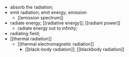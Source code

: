- absorb the radiation;
- emit radiation; emit energy; emission
    - [[emission spectrum]]
- radiate energy; [[radiative energy]]; [[radiant power]]
    - radiate energy out to infinity; 
- radiating field; 
- [[thermal radiation]]
    - [[thermal electromagnetic radiation]]
        - [[black-body radiation]]; [[blackbody radiation]]
